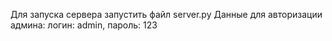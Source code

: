 Для запуска сервера запустить файл server.py
Данные для авторизации админа: логин: admin, пароль: 123